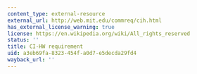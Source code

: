 ```yaml
---
content_type: external-resource
external_url: http://web.mit.edu/commreq/cih.html
has_external_license_warning: true
license: https://en.wikipedia.org/wiki/All_rights_reserved
status: ''
title: CI-HW requirement
uid: a3eb69fa-8323-454f-a0d7-e5decda29fd4
wayback_url: ''
---
```

